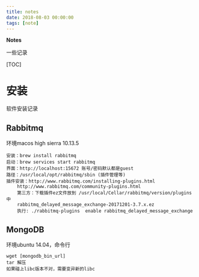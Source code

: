 ```yaml
---
title: notes
date: 2018-08-03 00:00:00
tags: [note]
---
```


**Notes**

一些记录

<!--more-->

[TOC]

# 安装

软件安装记录

## Rabbitmq

环境macos high sierra 10.13.5

```
安装：brew install rabbitmq
启动：brew services start rabbitmq
界面：http://localhost:15672 账号/密码默认都是guest
路径：/usr/local/opt/rabbitmq/sbin (插件管理等)
插件安装：http://www.rabbitmq.com/installing-plugins.html
	http://www.rabbitmq.com/community-plugins.html
	第三方：下载插件ez文件放到 /usr/local/Cellar/rabbitmq/version/plugins中
	rabbitmq_delayed_message_exchange-20171201-3.7.x.ez
	执行: ./rabbitmq-plugins  enable rabbitmq_delayed_message_exchange
```

## MongoDB

环境ubuntu 14.04，命令行

```
wget [mongodb_bin_url]
tar 解压
如果碰上libc版本不对，需要变异新的libc
```













